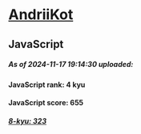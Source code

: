 # [AndriiKot](https://www.codewars.com/users/AndriiKot) 
## JavaScript

##### As of 2024-11-17 19:14:30 uploaded:

#### JavaScript rank: 4 kyu

#### JavaScript score: 655

##### [8-kyu: 323](https://github.com/AndriiKot/JavaScript__CodeWars/tree/main/kyu-8)

